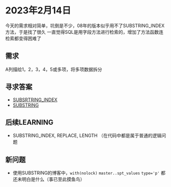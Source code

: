 # 2023年2月14日

今天的需求相对简单，坑倒是不少，08年的版本似乎用不了SUBSTRING_INDEX方法，于是找了很久
一直觉得SQL是用字段方法进行检索的，增加了方法函数连检索都变得困难了

## 需求
A列描绘1，2，3，4，5或多项，将多项数据拆分

## 寻求答案
- [SUBSRTRING_INDEX](https://blog.csdn.net/weixin_45395031/article/details/108779977)
- [SUBSTRING](https://blog.csdn.net/u012949335/article/details/118852731)

## 后续LEARNING
- SUBSTRING_INDEX, REPLACE, LENGTH （在代码中都是属于普通的逻辑问题

## 新问题
- 使用SUBSTRING的博客中，`with(nolock)` `master..spt_values` `type='p'` 都还未明白是什么（事已至此摸鱼鸟）